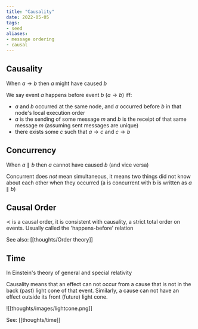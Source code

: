 ```yaml
---
title: "Causality"
date: 2022-05-05
tags:
- seed
aliases:
- message ordering
- causal
---
```


## Causality
When $a \rightarrow b$ then $a$ might have caused $b$

We say event $a$ happens before event $b$ ($a \rightarrow b$) iff:
- $a$ and $b$ occurred at the same node, and $a$ occurred before $b$ in that node's local execution order
- $a$ is the sending of some message $m$ and $b$ is the receipt of that same message $m$ (assuming sent messages are unique)
- there exists some $c$ such that $a \rightarrow c$ and $c \rightarrow b$

## Concurrency
When $a \parallel b$ then $a$ cannot have caused $b$ (and vice versa)

Concurrent does *not* mean simultaneous, it means two things did not know about each other when they occurred (a is concurrent with b is written as $a \parallel b$)

## Causal Order
$\prec$ is a causal order, it is consistent with causality, a strict total order on events. Usually called the 'happens-before' relation

See also: [[thoughts/Order theory]]

## Time
In Einstein's theory of general and special relativity

Causality means that an effect can not occur from a cause that is not in the back (past) light cone of that event. Similarly, a cause can not have an effect outside its front (future) light cone.

![[thoughts/images/lightcone.png]]

See: [[thoughts/time]]